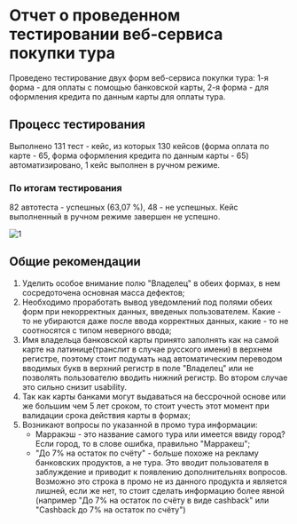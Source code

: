 # Отчет о проведенном тестировании веб-сервиса покупки тура
Проведено тестирование двух форм веб-сервиса покупки тура: 1-я форма - для оплаты с помощью банковской карты, 2-я форма - для оформления кредита по данным карты для оплаты тура.
## Процесс тестирования
Выполнено 131 тест - кейс, из которых 130 кейсов (форма оплата по карте - 65, форма оформления кредита по данным карты - 65) автоматизировано, 1 кейс выполнен в ручном режиме.
### По итогам тестирования
82 автотеста - успешных (63,07 %), 48 - не успешных. Кейс выполненный в ручном режиме завершен не успешно.

![1](https://user-images.githubusercontent.com/104313926/214390799-e34ddb83-7fee-44e2-9fc8-4c42275a260c.png)


## Общие рекомендации
1. Уделить особое внимание полю "Владелец" в обеих формах, в нем сосредоточена основная масса дефектов;
1. Необходимо проработать вывод уведомлений под полями обеих форм при некорректных данных, введеных пользователем. Какие - то не убираются даже после ввода корректных данных, какие - то не соотносятся с типом неверного ввода;
1. Имя владельца банковской карты принято заполнять как на самой карте на латинице(транслит в случае русского имени) в верхнем регистре, поэтому стоит подумать над автоматическим переводом вводимых букв в верхний регистр в поле "Владелец" или не позволять пользователю вводить нижний регистр. Во втором случае это сильно снизит usability.
1. Так как карты банками могут выдаваться на бессрочной основе или же большим чем 5 лет сроком, то стоит учесть этот момент при валидации срока действия карты в формах;
1. Возникают вопросы по указанной в промо тура информации: 
   * Марракэш - это название самого тура или имеется ввиду город? Если город, то в слове ошибка, правильно "Марракеш";
   * "До 7% на остаток по счёту" - больше похоже на рекламу банковских продуктов, а не тура. Это вводит пользователя в заблуждение и приводит к появлению дополнительнях вопросов. Возможно это строка в промо не из данного продукта и является лишней, если же нет, то стоит сделать информацию более явной (например "До 7% на остаток по счёту в виде cashback" или "Сashback до 7% на остаток по счёту")  
